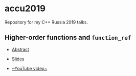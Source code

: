 # accu2019

Repository for my C++ Russia 2019 talks.

## Higher-order functions and `function_ref`

* [Abstract](https://cppconf.ru/talks/1kvjtodddusfedw4kxkvfi/)

* [Slides](https://github.com/SuperV1234/cpprussia2019/blob/master/slides.pdf)

* [~YouTube video~](TODO)

